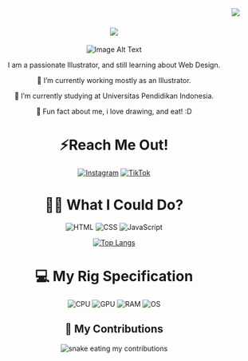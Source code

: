 <img align="right" src="https://visitor-badge.laobi.icu/badge?page_id=Muchiisama.Muchiisama" />

<h1 align="center">
    <img src="https://readme-typing-svg.herokuapp.com/?font=Righteous&size=35&center=true&vCenter=true&width=500&height=70&duration=4000&lines=Hi+There!+👋;+I'm+Muci!;" />
</h1>

<div align="center">
  <img src="https://github.com/images/mona-whisper.gif" alt="Image Alt Text" />
</div>

<div align="center">
  
I am a passionate Illustrator, and still learning about Web Design.
  
🔭 I’m currently working mostly as an Illustrator.
  
🌱 I’m currently studying at Universitas Pendidikan Indonesia.

🧐 Fun fact about me, i love drawing, and eat! :D

</div>
<div align=center>
  
# ⚡Reach Me Out! 
  
[![Instagram](https://img.shields.io/badge/Instagram-E4405F?style=for-the-badge&logo=instagram&logoColor=white)](https://instagram.com/sy.fakh) [![TikTok](https://img.shields.io/badge/TikTok-000000?style=for-the-badge&logo=tiktok&logoColor=white)](https://www.tiktok.com/@chii.muci) 

# 👨‍💻 What I Could Do? 

![HTML](https://img.shields.io/badge/HTML5-E34F26?style=for-the-badge&logo=html5&logoColor=white) ![CSS](https://img.shields.io/badge/CSS-239120?&style=for-the-badge&logo=css3&logoColor=white) ![JavaScript](https://img.shields.io/badge/JavaScript-F7DF1E?style=for-the-badge&logo=javascript&logoColor=black)


[![Top Langs](https://github-readme-stats.vercel.app/api/top-langs/?username=Muchiisama&layout=donut-vertical)](https://github.com/Muchiisama/Muchiisama)
  
# 💻 My Rig Specification

![CPU](https://img.shields.io/badge/Intel-Core_i5_9th_9300H-0071C5?style=for-the-badge&logo=intel&logoColor=white) ![GPU](https://img.shields.io/badge/NVIDIA-GTX1660TI_6GB-76B900?style=for-the-badge&logo=nvidia&logoColor=white) ![RAM](https://img.shields.io/badge/Corsair-DDR4_32GB_2666Mhz-E34F26?style=for-the-badge&logo=corsair&logoColor=white) ![OS](https://img.shields.io/badge/Windows-ASUS_ROG_G531GU-0078D6?style=for-the-badge&logo=windows&logoColor=white)

</div>

<div align="center">
  <h2>🐍 My Contributions</h2>
  <img alt="snake eating my contributions" src="https://raw.githubusercontent.com/Muchiisama/Muchiisama/output/github-contribution-grid-snake.svg" />
</div>

